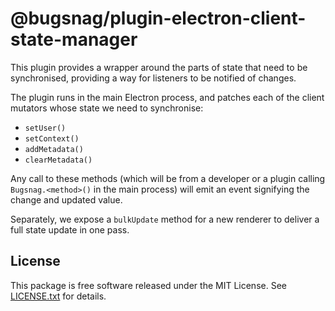 # @bugsnag/plugin-electron-client-state-manager

This plugin provides a wrapper around the parts of state that need to be synchronised, providing a way for listeners to be notified of changes.

The plugin runs in the main Electron process, and patches each of the client mutators whose state we need to synchronise:

 - `setUser()`
 - `setContext()`
 - `addMetadata()`
 - `clearMetadata()`

Any call to these methods (which will be from a developer or a plugin calling `Bugsnag.<method>()` in the main process) will emit an event signifying the change and updated value.

Separately, we expose a `bulkUpdate` method for a new renderer to deliver a full state update in one pass.

## License

This package is free software released under the MIT License. See [LICENSE.txt](./LICENSE.txt) for details.
